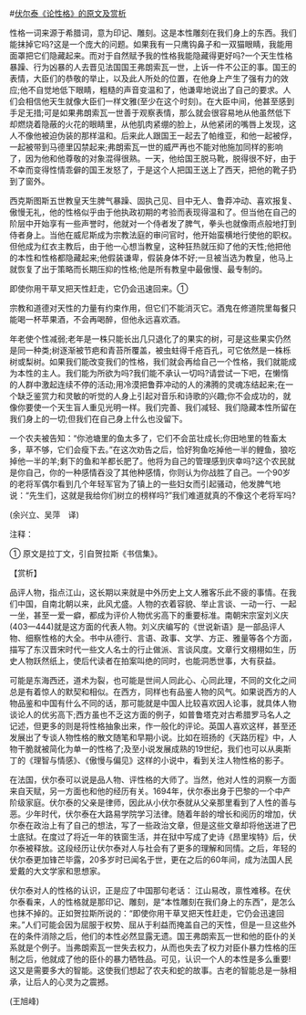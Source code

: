 #[伏尔泰《论性格》的原文及赏析](https://www.vrrw.net/wx/12090.html)

性格一词来源于希腊词，意为印记、雕刻。这是本性雕刻在我们身上的东西。我们能抹掉它吗?这是一个庞大的问题。如果我有一只鹰钩鼻子和一双猫眼睛，我能用面罩把它们隐藏起来。而对于自然赋予我的性格我能隐藏得更好吗?一个天生性格暴躁、行为凶暴的人去晋见法国国王弗朗索瓦一世，上诉一件不公正的事。国王的表情，大臣们的恭敬的举止，以及此人所处的位置，在他身上产生了强有力的效应;他不自觉地低下眼睛，粗糙的声音变温和了，他谦卑地说出了自己的要求。人们会相信他天生就像大臣们一样文雅(至少在这个时刻)。在大臣中间，他甚至感到手足无措;可是如果弗朗索瓦一世善于观察表情，那么就会很容易地从他虽然低下却燃烧着隐蔽的火花的眼睛里，从他肌肉紧绷的脸上，从他紧闭的嘴唇上发现，这人不像他被迫伪装的那样温和。后来此人跟国王一起去了帕维亚，和他一起被俘，一起被带到马德里囚禁起来;弗朗索瓦一世的威严再也不能对他施加同样的影响了，因为他和他尊敬的对象混得很熟。一天，他给国王脱马靴，脱得很不好，由于不幸而变得性情乖僻的国王发怒了，于是这个人把国王送上了西天，把他的靴子扔到了窗外。

西克斯图斯五世教皇天生脾气暴躁、固执己见、目中无人、鲁莽冲动、喜欢报复、傲慢无礼，他的性格似乎由于他执政初期的考验而表现得温和了。但当他在自己的阶层中开始享有一些声誉时，他就对一个侍者发了脾气，拳头也就像雨点般地打到侍者身上。当他在威尼斯成为宗教法庭的审问官时，他开始蛮横地行使他的职权。但他成为红衣主教后，由于他一心想当教皇，这种狂热就压抑了他的天性;他把他的本性和性格都隐藏起来;他假装谦卑，假装身体不好;一旦被当选为教皇，他马上就恢复了出于策略而长期压抑的性格;他是所有教皇中最傲慢、最专制的。



即使你用干草叉把天性赶走，它仍会迅速回来。①

宗教和道德对天性的力量有约束作用，但它们不能消灭它。酒鬼在修道院里每餐只能喝一杯苹果酒，不会再喝醉，但他永远喜欢酒。

年老使个性减弱;老年是一株只能长出几只退化了的果实的树，可是这些果实仍然是同一种类;树逐渐被节疤和青苔所覆盖，被虫蛀得千疮百孔，可它依然是一株栎树或梨树。如果我们能改变我们的性格，我们就会再给自己一个性格，我们就能成为本性的主人。我们能为所欲为吗?我们能不承认一切吗?请尝试一下吧，在懒惰的人群中激起连续不停的活动;用冷漠把鲁莽冲动的人的沸腾的灵魂冻结起来;在一个缺乏鉴赏力和灵敏的听觉的人身上引起对音乐和诗歌的兴趣;你不会成功的，就像你要使一个天生盲人重见光明一样。我们完善、我们减轻、我们隐藏本性所留在我们身上的一切;但我们在自己身上什么也没留下。

一个农夫被告知：“你池塘里的鱼太多了，它们不会茁壮成长;你田地里的牲畜太多，草不够，它们会瘦下去。”在这次劝告之后，恰好狗鱼吃掉他一半的鲤鱼，狼吃掉他一半的羊;剩下的鱼和羊都长肥了。他将为自己的管理感到庆幸吗?这个农民就是你自己，你的一种感情吞没了其他种感情，你则认为你战胜了自己。一个90岁的老将军偶尔看到几个年轻军官为了镇上的一些妇女而引起骚动，他发脾气地说：“先生们，这就是我给你们树立的榜样吗?”我们难道就真的不像这个老将军吗?

(余兴立、吴萍　译)

注释：

① 原文是拉丁文，引自贺拉斯《书信集》。

【赏析】

品评人物，指点江山，这长期以来就是中外历史上文人雅客乐此不疲的事情。在我们中国，自南北朝以来，此风尤盛。人物的衣着容貌、举止言谈、一动一行、一起一坐，甚至一爱一癖，都成为评价人物优劣高下的重要标准。南朝宋宗室刘义庆(403—444)就是这方面的代表人物。刘义庆编写的《世说新语》是一部品评人物、细察性格的大全。书中从德行、言语、政事、文学、方正、雅量等各个方面，描写了东汉晋宋时代一些文人名士的行止做派、言谈风度。文章行文栩栩如生，历史人物跃然纸上，使后代读者在拍案叫绝的同时，也能洞悉世事，大有获益。

可能是东海西还，道术为裂，也可能是世间人同此心、心同此理，不同的文化之间总是有着惊人的默契和相似。在西方，同样也有品鉴人物的风气。如果说西方的人物品鉴和中国有什么不同的话，那可能就是中国人比较喜欢因人论事，就具体人物谈论人的优劣高下;西方虽也不乏这方面的例子，如普鲁塔克对古希腊罗马名人之记述，但更多的则是将性格抽象出来，作一般化的评论。英国人喜欢这样，甚至还发展出了专谈人物性格的散文随笔和早期小说。比如在班扬的《天路历程》中，人物干脆就被简化为单一的性格了;及至小说发展成熟的19世纪，我们也可以从奥斯丁的《理智与情感》、《傲慢与偏见》这样的小说中，看到关注人物性格的影子。

在法国，伏尔泰可以说是品人物、评性格的大师了。当然，他对人性的洞察一方面来自天赋，另一方面也和他的经历有关。1694年，伏尔泰出身于巴黎的一个中产阶级家庭。伏尔泰的父亲是律师，因此从小伏尔泰就从父亲那里看到了人性的善与恶。少年时代，伏尔泰在大路易学院学习法律。随着年龄的增长和阅历的增加，伏尔泰在政治上有了自己的想法，写了一些政治文章，但是这些文章却将他送进了巴士底狱。在度过了将近一年的铁窗生活，并在狱中写成了史诗《昂里埃特》后，伏尔泰被释放。这段经历让伏尔泰对人与社会有了更多的理解和同情。之后，年轻的伏尔泰更加锋芒毕露，20多岁时已闻名于世，更在之后的60年间，成为法国人民爱戴的大文学家和思想家。

伏尔泰对人的性格的认识，正是应了中国那句老话： 江山易改，禀性难移。在伏尔泰看来，人的性格就是那印记、雕刻，是“本性雕刻在我们身上的东西”，是怎么也抹不掉的。正如贺拉斯所说的：“即使你用干草叉把天性赶走，它仍会迅速回来。”人们可能会因为屈服于权势、屈从于利益而掩盖自己的天性，但是一旦这些外在的条件消除之后，他们的本性必然显露无遗。国王弗朗索瓦一世和他的臣仆的关系就是个例子。当弗朗索瓦一世失去权力，从而也失去了权力对臣仆暴力性格的压制之后，他就成了他的臣仆的暴力牺牲品。可见，认识一个人的本性是多么重要!这又是需要多大的智能。这使我们想起了农夫和蛇的故事。古老的智能总是一脉相承，让后人的心灵为之震撼。

(王旭峰)


